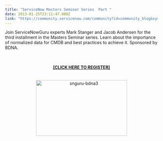 ```yaml
---
title: "ServiceNow Masters Seminar Series  Part "
date: 2013-01-25T23:11:47.000Z
link: "https://community.servicenow.com/community?id=community_blog&sys_id=70fca2a5dbd0dbc01dcaf3231f961906"
---
```

<p>Join ServiceNowGuru experts Mark Stanger and Jacob Andersen for the third installment in the Masters Seminar series. Learn about the importance of normalized data for CMDB and best practices to achieve it. Sponsored by BDNA. <br /><center><a href="http://info.bdna.com/2013.02ServiceNowWebinarFeb05_RegistrationPage.html?Source=snguru" title="Masters Seminar Registration" target="_blank"><br /><br /><strong>[CLICK HERE TO REGISTER]</strong><br /><br /></a><br /><a href="http://www.servicenowguru.com/showcase/servicenow-masters-seminar-series"><img src="http://www.servicenowguru.com/wp-content/uploads/2012/11/snguru-bdna3-300x184.jpg" alt="snguru-bdna3" width="300" height="184" /></a></center><br /><!--break--></p>